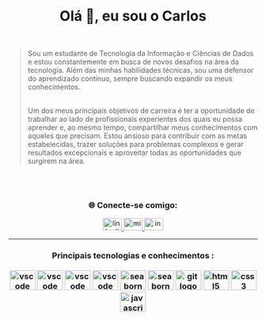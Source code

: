 <div align="center">

<h1 align="center">Olá 👋, eu sou o Carlos</h1>

</div>

<br>
<div>
  
<blockquote>Sou um estudante de Tecnologia da Informação e Ciências de Dados e estou constantemente em busca de novos desafios na área da tecnologia. Além das minhas habilidades técnicas, sou uma defensor do aprendizado contínuo, sempre buscando expandir os meus conhecimentos. <br> <br>

Um dos meus principais objetivos de carreira é ter a oportunidade de trabalhar ao lado de profissionais experientes dos quais eu possa aprender e, ao mesmo tempo, compartilhar meus conhecimentos com aqueles que precisam. Estou ansioso para contribuir com as metas estabelecidas, trazer soluções para problemas complexos e gerar resultados excepcionais e aproveitar todas as oportunidades que surgirem na área.</blockquote>
     <br> <br>



<section align="center"><h3>🌐 Conecte-se comigo:</h3> 
  <a href="https://www.linkedin.com/in/carlosalves11/" target="_blank">
    <img src="https://raw.githubusercontent.com/maurodesouza/profile-readme-generator/master/src/assets/icons/social/linkedin/default.svg" width="38" height="25" alt="linkedin logo"  />
  </a>
  <a href="carlos.apcalves@gmail.com" target="_blank">
    <img src="https://raw.githubusercontent.com/maurodesouza/profile-readme-generator/master/src/assets/icons/social/gmail/default.svg" width="38" height="25" alt="microsoft-outlook logo"  />
 </a>
  <a href="https://www.discord.com/carlosalves./" target="_blank">
    <img src="https://raw.githubusercontent.com/maurodesouza/profile-readme-generator/master/src/assets/icons/social/discord/default.svg" width="38" height="25" alt="instagram logo"  />
  </a>

</section>

---
 




####

 



<div align="center">
<h3> Principais tecnologias e conhecimentos : <br> <br>

  <img src="https://cdn.jsdelivr.net/gh/devicons/devicon/icons/python/python-original.svg" height="40" width="52" alt="vscode logo"  />
  <img src="https://cdn.jsdelivr.net/gh/devicons/devicon/icons/r/r-original.svg" height="40" width="52" alt="vscode logo"  />
  <img src="https://cdn.jsdelivr.net/gh/devicons/devicon/icons/mysql/mysql-original.svg" height="40" width="52" alt="vscode logo"  />
  <img src="https://cdn.jsdelivr.net/gh/devicons/devicon/icons/pandas/pandas-original.svg" height="40" width="52" alt="vscode logo"  />
  <img src="https://cdn.jsdelivr.net/gh/devicons/devicon/icons/tensorflow/tensorflow-original.svg" height="40" width="52" alt="seaborn logo"  />
  <img src="https://cdn.jsdelivr.net/gh/devicons/devicon/icons/jupyter/jupyter-original.svg" height="40" width="52" alt="seaborn logo"  />
  
  <img src="https://cdn.jsdelivr.net/gh/devicons/devicon/icons/git/git-original.svg" height="40" width="52" alt="git logo"  />
  <img src="https://cdn.jsdelivr.net/gh/devicons/devicon/icons/html5/html5-original.svg" height="40" width="52" alt="html5 logo"  />
  <img src="https://cdn.jsdelivr.net/gh/devicons/devicon/icons/css3/css3-original.svg" height="40" width="52" alt="css3 logo"  />
  <img src="https://cdn.jsdelivr.net/gh/devicons/devicon/icons/javascript/javascript-original.svg" height="40" width="52" alt="javascript logo"  />



###
 




